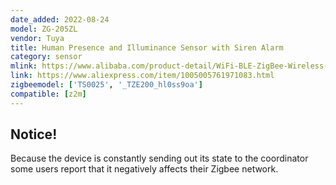 ```yaml
---
date_added: 2022-08-24
model: ZG-205ZL
vendor: Tuya
title: Human Presence and Illuminance Sensor with Siren Alarm
category: sensor
mlink: https://www.alibaba.com/product-detail/WiFi-BLE-ZigBee-Wireless-Radar-Human_1600574397650.html
link: https://www.aliexpress.com/item/1005005761971083.html
zigbeemodel: ['TS0025', '_TZE200_hl0ss9oa']
compatible: [z2m]
---
```


## Notice!

Because the device is constantly sending out its state to the coordinator some users report that it negatively affects their Zigbee network.